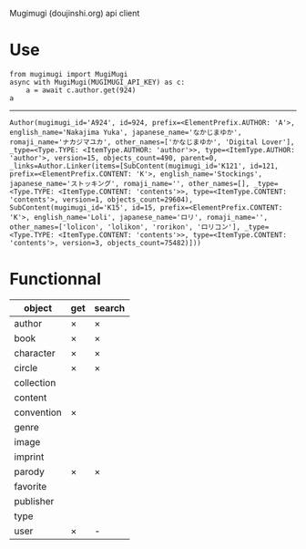 Mugimugi (doujinshi.org) api client

# Use
    from mugimugi import MugiMugi
    async with MugiMugi(MUGIMUGI_API_KEY) as c:
        a = await c.author.get(924)
    a
---
    Author(mugimugi_id='A924', id=924, prefix=<ElementPrefix.AUTHOR: 'A'>, english_name='Nakajima Yuka', japanese_name='なかじまゆか', romaji_name='ナカジマユカ', other_names=['かなじまゆか', 'Digital Lover'], _type=<Type.TYPE: <ItemType.AUTHOR: 'author'>>, type=<ItemType.AUTHOR: 'author'>, version=15, objects_count=490, parent=0, _links=Author.Linker(items=[SubContent(mugimugi_id='K121', id=121, prefix=<ElementPrefix.CONTENT: 'K'>, english_name='Stockings', japanese_name='ストッキング', romaji_name='', other_names=[], _type=<Type.TYPE: <ItemType.CONTENT: 'contents'>>, type=<ItemType.CONTENT: 'contents'>, version=1, objects_count=29604), SubContent(mugimugi_id='K15', id=15, prefix=<ElementPrefix.CONTENT: 'K'>, english_name='Loli', japanese_name='ロリ', romaji_name='', other_names=['lolicon', 'lolikon', 'rorikon', 'ロリコン'], _type=<Type.TYPE: <ItemType.CONTENT: 'contents'>>, type=<ItemType.CONTENT: 'contents'>, version=3, objects_count=75482)]))

# Functionnal

|object|get|search|
|-|-|-|
|author    |×|×|
|book      |×|×|
|character |×|×|
|circle    |×|×|
|collection| | |
|content   | | |
|convention|×| |
|genre     | | |
|image     | | |
|imprint   | | |
|parody    |×|×|
|favorite  | | |
|publisher | | |
|type      | | |
|user      |×|-|
